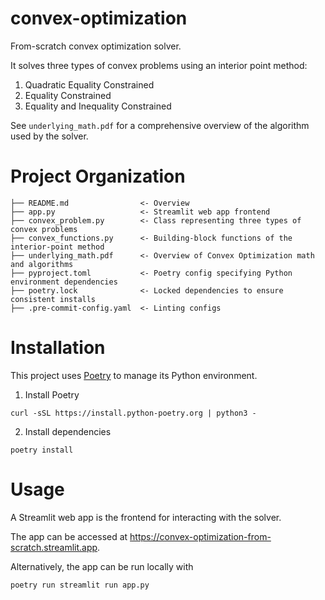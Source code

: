 # convex-optimization
From-scratch convex optimization solver.

It solves three types of convex problems using an interior point method:
1. Quadratic Equality Constrained
2. Equality Constrained
3. Equality and Inequality Constrained

See `underlying_math.pdf` for a comprehensive overview of the algorithm used by the solver.

# Project Organization
```
├── README.md                <- Overview
├── app.py                   <- Streamlit web app frontend
├── convex_problem.py        <- Class representing three types of convex problems
├── convex_functions.py      <- Building-block functions of the interior-point method
├── underlying_math.pdf      <- Overview of Convex Optimization math and algorithms
├── pyproject.toml           <- Poetry config specifying Python environment dependencies
├── poetry.lock              <- Locked dependencies to ensure consistent installs
├── .pre-commit-config.yaml  <- Linting configs
```

# Installation
This project uses [Poetry](https://python-poetry.org/docs/) to manage its Python environment.

1. Install Poetry
```
curl -sSL https://install.python-poetry.org | python3 -
```

2. Install dependencies
```
poetry install
```

# Usage
A Streamlit web app is the frontend for interacting with the solver.

The app can be accessed at https://convex-optimization-from-scratch.streamlit.app.

Alternatively, the app can be run locally with
```
poetry run streamlit run app.py
```
